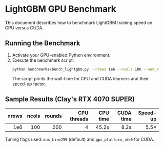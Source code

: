 # LightGBM GPU Benchmark

This document describes how to benchmark LightGBM training speed on CPU versus CUDA.

## Running the Benchmark

1. Activate your GPU-enabled Python environment.
2. Execute the benchmark script:
   ```bash
   python benchmarks/bench_lightgbm.py --nrows 1e6 --ncols 100 --num_round 200 --cpu_threads 4
   ```
   The script prints the wall-time for CPU and CUDA learners and their speed-up factor.

## Sample Results (Clay's RTX 4070 SUPER)

| nrows | ncols | rounds | CPU threads | CPU time | CUDA time | Speed-up |
|------:|------:|-------:|------------:|---------:|----------:|---------:|
| 1e6   | 100   | 200    | 4           | 45.2s    | 8.2s      | 5.5×     |

Tuning flags used: `max_bin=255` (default) and `gpu_platform_id=0` for CUDA.


